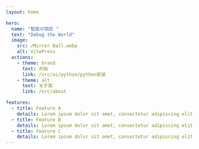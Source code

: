 ```yaml
---
layout: home

hero:
  name: "智能の锁匠 "
  text: "Debug the World"
  image:
    src: /Mirror Ball.webp
    alt: VitePress
  actions:
    - theme: brand
      text: 开始
      link: /src/ai/python/python安装
    - theme: alt
      text: 关于我
      link: /src/about

features:
  - title: Feature A
    details: Lorem ipsum dolor sit amet, consectetur adipiscing elit
  - title: Feature B
    details: Lorem ipsum dolor sit amet, consectetur adipiscing elit
  - title: Feature C
    details: Lorem ipsum dolor sit amet, consectetur adipiscing elit
---
```


[//]: # (首页文字下划线)
<HomeUnderline />

[//]: # (首页欢呼特效)
<confetti />
